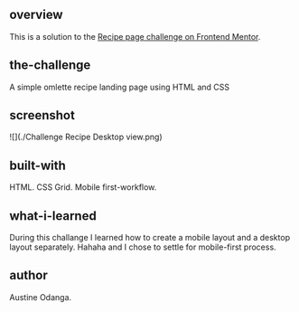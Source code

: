 ## overview
This is a solution to the [Recipe page challenge on Frontend Mentor](https://www.frontendmentor.io/challenges/recipe-page-KiTsR8QQKm).

## the-challenge

A simple omlette recipe landing page using HTML and CSS
## screenshot
![](./Challenge Recipe Desktop view.png)


## built-with
HTML.
CSS Grid.
Mobile first-workflow.


##  what-i-learned
During this challange I learned how to create a mobile layout and a desktop layout separately.
Hahaha and I chose to settle for mobile-first process.
## author
Austine Odanga.
